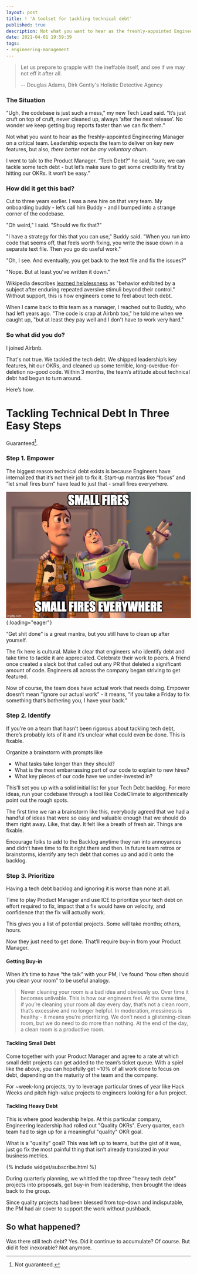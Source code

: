 ```yaml
---
layout: post
title: ! 'A toolset for tackling technical debt'
published: true
description: Not what you want to hear as the freshly-appointed Engineering Manager on a critical team. Leadership expects the team to deliver on key new features, but also, *there better not be any voluntary churn
date: 2021-04-01 19:59:39
tags:
- engineering-management
---
```


> Let us prepare to grapple with the ineffable itself, and see if we may not eff it after all.
>
> -- Douglas Adams, Dirk Gently's Holistic Detective Agency


### The Situation

"Ugh, the codebase is just such a mess,” my new Tech Lead said. “It’s just cruft on top of cruft, never cleaned up, always ‘after the next release’.  No wonder we keep getting bug reports faster than we can fix them.”

Not what you want to hear as the freshly-appointed Engineering Manager on a critical team. Leadership expects the team to deliver on key new features, but also, *there better not be any voluntary churn*.

I went to talk to the Product Manager. “Tech Debt?” he said, “sure, we can tackle some tech debt - but let’s make sure to get some credibility first by hitting our OKRs. It won’t be easy.”


### How did it get this bad?

Cut to three years earlier. I was a new hire on that very team. My onboarding buddy - let’s call him Buddy - and I bumped into a strange corner of the codebase.

"Oh weird," I said. "Should we fix that?"

"I have a strategy for this that you can use," Buddy said. "When you run into code that seems off, that feels worth fixing, you write the issue down in a separate text file. Then you go do useful work."

"Oh, I see. And eventually, you get back to the text file and fix the issues?"

"Nope. But at least you've written it down."

Wikipedia describes [learned helplessness](https://en.wikipedia.org/wiki/Learned_helplessness) as "behavior exhibited by a subject after enduring repeated aversive stimuli beyond their control."  Without support, this is how engineers come to feel about tech debt.

When I came back to this team as a manager, I reached out to Buddy, who had left years ago. "The code is crap at Airbnb too," he told me when we caught up, "but at least they pay well and I don't have to work very hard."


### So what did you do?

I joined Airbnb.

That's not true. We tackled the tech debt. We shipped leadership’s key features, hit our OKRs, and cleaned up some terrible, long-overdue-for-deletion no-good code. Within 3 months, the team’s attitude about technical debt had begun to turn around.

Here’s how.


# Tackling Technical Debt In Three Easy Steps

Guaranteed[^1].


### Step 1. Empower

The biggest reason technical debt exists is because Engineers have internalized that it’s not their job to fix it. Start-up mantras like “focus” and “let small fires burn” have lead to just that - small fires everywhere.

![](/images/small_fires.png){:loading="eager"}


 “Get shit done” is a great mantra, but you still have to clean up after yourself.

The fix here is cultural. Make it clear that engineers who identify debt and take time to tackle it are appreciated. Celebrate their work to peers. A friend once created a slack bot that called out any PR that deleted a significant amount of code. Engineers all across the company began striving to get featured.

Now of course, the team does have actual work that needs doing. Empower doesn’t mean “ignore our actual work” - it means, “if you take a Friday to fix something that’s bothering you, I have your back.”


### Step 2. Identify

If you’re on a team that hasn’t been rigorous about tackling tech debt, there’s probably lots of it and it’s unclear what could even be done. This is fixable.

Organize a brainstorm with prompts like

- What tasks take longer than they should?
- What is the most embarrassing part of our code to explain to new hires?
- What key pieces of our code have we under-invested in?

This’ll set you up with a solid initial list for your Tech Debt backlog. For more ideas, run your codebase through a tool like CodeClimate to algorithmically point out the rough spots.

The first time we ran a brainstorm like this, everybody agreed that we had a handful of ideas that were so easy and valuable enough that we should do them right away. Like, that day. It felt like a breath of fresh air. Things are fixable.

Encourage folks to add to the Backlog anytime they ran into annoyances and didn’t have time to fix it right there and then. In future team retros or brainstorms, identify any tech debt that comes up and add it onto the backlog.


### Step 3. Prioritize

Having a tech debt backlog and ignoring it is worse than none at all.

Time to play Product Manager and use ICE to prioritize your tech debt on effort required to fix,  impact that a fix would have on velocity, and confidence that the fix will actually work.

This gives you a list of potential projects. Some will take months; others, hours.

Now they just need to get done. That’ll require buy-in from your Product Manager.

#### Getting Buy-in
When it’s time to have “the talk” with your PM, I‘ve found “how often should you clean your room” to be useful analogy.

> Never cleaning your room is a bad idea and obviously so.  Over time it becomes unlivable. This is how our engineers feel. At the same time, if you’re cleaning your room all day every day, that’s not a clean room, that’s excessive and no longer helpful.  In moderation, messiness is healthy - it means you’re prioritizing. We don’t need a glistening-clean room, but we do need to do more than nothing. At the end of the day, a clean room is a productive room.

#### Tackling Small Debt
Come together with your Product Manager and agree to a rate at which small debt projects can get added to the team’s ticket queue. With a spiel like the above, you can hopefully get ~10% of all work done to focus on debt, depending on the maturity of the team and the company.

For ~week-long projects, try to leverage particular times of year like Hack Weeks and pitch high-value projects to engineers looking for a fun project.

#### Tackling Heavy Debt
This is where good leadership helps. At this particular company, Engineering leadership had rolled out "Quality OKRs". Every quarter, each team had to sign up for a meaningful "quality" OKR goal.

What is a "quality" goal? This was left up to teams, but the gist of it was, just go fix the most painful thing that isn’t already translated in your business metrics.

{% include widget/subscribe.html %}

During quarterly planning, we whittled the top three “heavy tech debt” projects into proposals, got buy-in from leadership, then brought the ideas back to the group.

Since quality projects had been blessed from top-down and indisputable, the PM had air cover to support the work without pushback.

## So what happened?

Was there still tech debt? Yes. Did it continue to accumulate? Of course. But did it feel inexorable? Not anymore.

[^1]: Not guaranteed.
